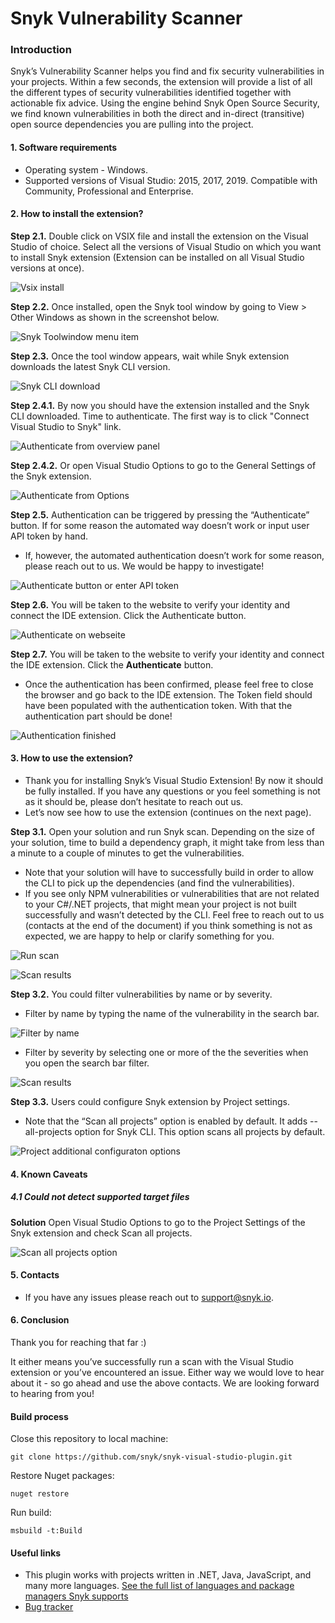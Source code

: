 # Snyk Vulnerability Scanner


### Introduction

Snyk’s Vulnerability Scanner helps you find and fix security vulnerabilities in your projects. Within a few seconds, the extension will provide a list of all the different types of security vulnerabilities identified together with actionable fix advice. Using the engine behind Snyk Open Source Security, we find known vulnerabilities in both the direct and in-direct (transitive) open source dependencies you are pulling into the project.

#### 1. Software requirements

* Operating system - Windows. 
* Supported versions of Visual Studio: 2015, 2017, 2019. Compatible with Community, Professional and Enterprise.

#### 2. How to install the extension?

**Step 2.1.** Double click on VSIX file and install the extension on the Visual Studio of choice. Select all the versions of Visual Studio on which you want to install Snyk extension (Extension can be installed on all Visual Studio versions at once). 

![Vsix install](https://github.com/snyk/snyk-visual-studio-plugin/blob/feat/tree-view/doc/images/readme_image_2_1.png "Vsix install")

**Step 2.2.** Once installed, open the Snyk tool window by going to View > Other Windows as shown in the screenshot below.

![Snyk Toolwindow menu item](https://github.com/snyk/snyk-visual-studio-plugin/blob/feat/tree-view/doc/images/readme_image_2_2.png "Snyk Toolwindow menu item")

**Step 2.3.** Once the tool window appears, wait while Snyk extension downloads the latest Snyk CLI version.

![Snyk CLI download](https://github.com/snyk/snyk-visual-studio-plugin/blob/feat/tree-view/doc/images/readme_image_2_3.png "Snyk CLI download")

**Step 2.4.1.** By now you should have the extension installed and the Snyk CLI downloaded. Time to authenticate. The first way is to click "Connect Visual Studio to Snyk" link.

![Authenticate from overview panel](https://github.com/snyk/snyk-visual-studio-plugin/blob/feat/tree-view/doc/images/readme_image_2_4.png "Authenticate from overview panel")

**Step 2.4.2.** Or open Visual Studio Options to go to the General Settings of the Snyk extension. 

![Authenticate from Options](https://github.com/snyk/snyk-visual-studio-plugin/blob/feat/tree-view/doc/images/readme_image_2_5.png "Authenticate from Options")

**Step 2.5.** Authentication can be triggered by pressing the “Authenticate” button. If for some reason the automated way doesn’t work or input user API token by hand.

* If, however, the automated authentication doesn’t work for some reason, please reach out to us. We would be happy to investigate!

![Authenticate button or enter API token](https://github.com/snyk/snyk-visual-studio-plugin/blob/feat/tree-view/doc/images/readme_image_2_6.png "Authenticate button or enter API token")

**Step 2.6.** You will be taken to the website to verify your identity and connect the IDE extension.  Click the Authenticate button.

![Authenticate on webseite](https://github.com/snyk/snyk-visual-studio-plugin/blob/feat/tree-view/doc/images/readme_image_2_7.png "Authenticate on webseite")

**Step 2.7.** You will be taken to the website to verify your identity and connect the IDE extension.  Click the **Authenticate** button.

* Once the authentication has been confirmed, please feel free to close the browser and go back to the IDE extension. The Token field should have been populated with the authentication token. With that the authentication part should be done!

![Authentication finished](https://github.com/snyk/snyk-visual-studio-plugin/blob/feat/tree-view/doc/images/readme_image_2_8.png "Authentication finished")

#### 3. How to use the extension?

* Thank you for installing Snyk’s Visual Studio Extension! By now it should be fully installed. If you have any questions or you feel something is not as it should be, please don’t hesitate to reach out us.
* Let’s now see how to use the extension (continues on the next page).

**Step 3.1.** Open your solution and run Snyk scan. Depending on the size of your solution, time to build a dependency graph, it might take from less than a minute to a couple of minutes to get the vulnerabilities. 

* Note that your solution will have to successfully build in order to allow the CLI to pick up the dependencies (and find the vulnerabilities).
* If you see only NPM vulnerabilities or vulnerabilities that are not related to your C#/.NET projects, that might mean your project is not built successfully and wasn’t detected by the CLI. Feel free to reach out to us (contacts at the end of the document) if you think something is not as expected, we are happy to help or clarify something for you.

![Run scan](https://github.com/snyk/snyk-visual-studio-plugin/blob/feat/tree-view/doc/images/readme_image_3_1_1.png "Run scan")

![Scan results](https://github.com/snyk/snyk-visual-studio-plugin/blob/feat/tree-view/doc/images/readme_image_3_1_2.png "Scan results")

**Step 3.2.** You could filter vulnerabilities by name or by severity.

* Filter by name by typing the name of the vulnerability in the search bar.

![Filter by name](https://github.com/snyk/snyk-visual-studio-plugin/blob/feat/tree-view/doc/images/readme_image_3_2_1.png "Filter by name")
 
* Filter by severity by selecting one or more of the the severities when you open the search bar filter.

![Scan results](https://github.com/snyk/snyk-visual-studio-plugin/blob/feat/tree-view/doc/images/readme_image_3_2_2.png "Scan results")

**Step 3.3.** Users could configure Snyk extension by Project settings. 

* Note that the “Scan all projects” option is enabled  by default. It adds --all-projects option for Snyk CLI. This option scans all projects by default.

![Project additional configuraton options](https://github.com/snyk/snyk-visual-studio-plugin/blob/feat/tree-view/doc/images/readme_image_3_3.png "Project additional configuraton options")

#### 4. Known Caveats

##### 4.1 Could not detect supported target files

**Solution** Open Visual Studio Options to go to the Project Settings of the Snyk extension and check Scan all projects. 

![Scan all projects option](https://github.com/snyk/snyk-visual-studio-plugin/blob/feat/tree-view/doc/images/readme_image_4_1.png "Scan all projects option")

#### 5. Contacts

* If you have any issues please reach out to <support@snyk.io>.

#### 6. Conclusion

Thank you for reaching that far :)

It either means you’ve successfully run a scan with the Visual Studio extension or you’ve encountered an issue. Either way we would love to hear about it - so go ahead and use the above contacts. We are looking forward to hearing from you!

#### Build process

Close this repository to local machine:
```
git clone https://github.com/snyk/snyk-visual-studio-plugin.git
```

Restore Nuget packages:
```
nuget restore
```

Run build:
```
msbuild -t:Build
```
#### Useful links
* This plugin works with projects written in .NET, Java, JavaScript, and many more languages. [See the full list of languages and package managers Snyk supports](https://support.snyk.io/hc/en-us/sections/360001087857-Language-package-manager-support)                  
* [Bug tracker](https://github.com/snyk/snyk-visual-studio-plugin/issues)

